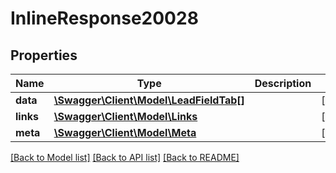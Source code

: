 # InlineResponse20028

## Properties
Name | Type | Description | Notes
------------ | ------------- | ------------- | -------------
**data** | [**\Swagger\Client\Model\LeadFieldTab[]**](LeadFieldTab.md) |  | [optional] 
**links** | [**\Swagger\Client\Model\Links**](Links.md) |  | [optional] 
**meta** | [**\Swagger\Client\Model\Meta**](Meta.md) |  | [optional] 

[[Back to Model list]](../README.md#documentation-for-models) [[Back to API list]](../README.md#documentation-for-api-endpoints) [[Back to README]](../README.md)

